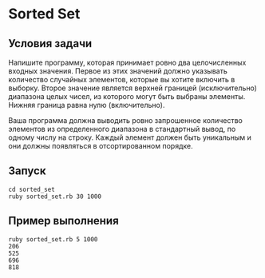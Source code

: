 # Sorted Set

## Условия задачи

Напишите программу, которая принимает ровно два целочисленных входных
значения. Первое из этих значений должно указывать количество случайных
элементов, которые вы хотите включить в выборку. Второе значение является
верхней границей (исключительно) диапазона целых чисел, из которого могут быть
выбраны элементы. Нижняя граница равна нулю (включительно).

Ваша программа должна выводить ровно запрошенное количество элементов из
определенного диапазона в стандартный вывод, по одному числу на строку. Каждый
элемент должен быть уникальным и они должны появляться в отсортированном
порядке.

## Запуск

```
cd sorted_set
ruby sorted_set.rb 30 1000
```

## Пример выполнения

```
ruby sorted_set.rb 5 1000
206
525
696
818
```
